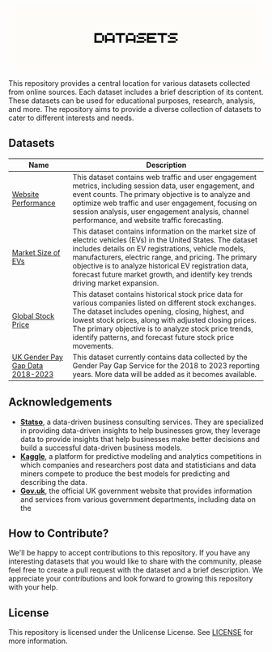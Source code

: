 ![Banner](/assets/banner.png)

This repository provides a central location for various datasets collected from online sources. Each dataset includes a brief description of its content. These datasets can be used for educational purposes, research, analysis, and more. The repository aims to provide a diverse collection of datasets to cater to different interests and needs.

## Datasets

| Name                                                                      | Description                                                                                                                                                                                                                                                                                                                                                               |
| ------------------------------------------------------------------------- | ------------------------------------------------------------------------------------------------------------------------------------------------------------------------------------------------------------------------------------------------------------------------------------------------------------------------------------------------------------------------- |
| [Website Performance](website-performance-by-statso/README.md)            | This dataset contains web traffic and user engagement metrics, including session data, user engagement, and event counts. The primary objective is to analyze and optimize web traffic and user engagement, focusing on session analysis, user engagement analysis, channel performance, and website traffic forecasting.                                                 |
| [Market Size of EVs](market-size-of-evs/README.md)                        | This dataset contains information on the market size of electric vehicles (EVs) in the United States. The dataset includes details on EV registrations, vehicle models, manufacturers, electric range, and pricing. The primary objective is to analyze historical EV registration data, forecast future market growth, and identify key trends driving market expansion. |
| [Global Stock Price](global-stock-price/README.md)                        | This dataset contains historical stock price data for various companies listed on different stock exchanges. The dataset includes opening, closing, highest, and lowest stock prices, along with adjusted closing prices. The primary objective is to analyze stock price trends, identify patterns, and forecast future stock price movements.                           |
| [UK Gender Pay Gap Data 2018-2023](uk-gender-pay-gap-2018-2023/README.md) | This dataset currently contains data collected by the Gender Pay Gap Service for the 2018 to 2023 reporting years. More data will be added as it becomes available.                                                                                                                                                                                                       |

## Acknowledgements

- **[Statso](https://statso.io/)**, a data-driven business consulting services. They are specialized in providing data-driven insights to help businesses grow, they leverage data to provide insights that help businesses make better decisions and build a successful data-driven business models.
- **[Kaggle](https://www.kaggle.com/)**, a platform for predictive modeling and analytics competitions in which companies and researchers post data and statisticians and data miners compete to produce the best models for predicting and describing the data.
- **[Gov.uk](https://www.gov.uk/)**, the official UK government website that provides information and services from various government departments, including data on the

## How to Contribute?

We'll be happy to accept contributions to this repository. If you have any interesting datasets that you would like to share with the community, please feel free to create a pull request with the dataset and a brief description. We appreciate your contributions and look forward to growing this repository with your help.

## License

This repository is licensed under the Unlicense License. See [LICENSE](LICENSE) for more information.
